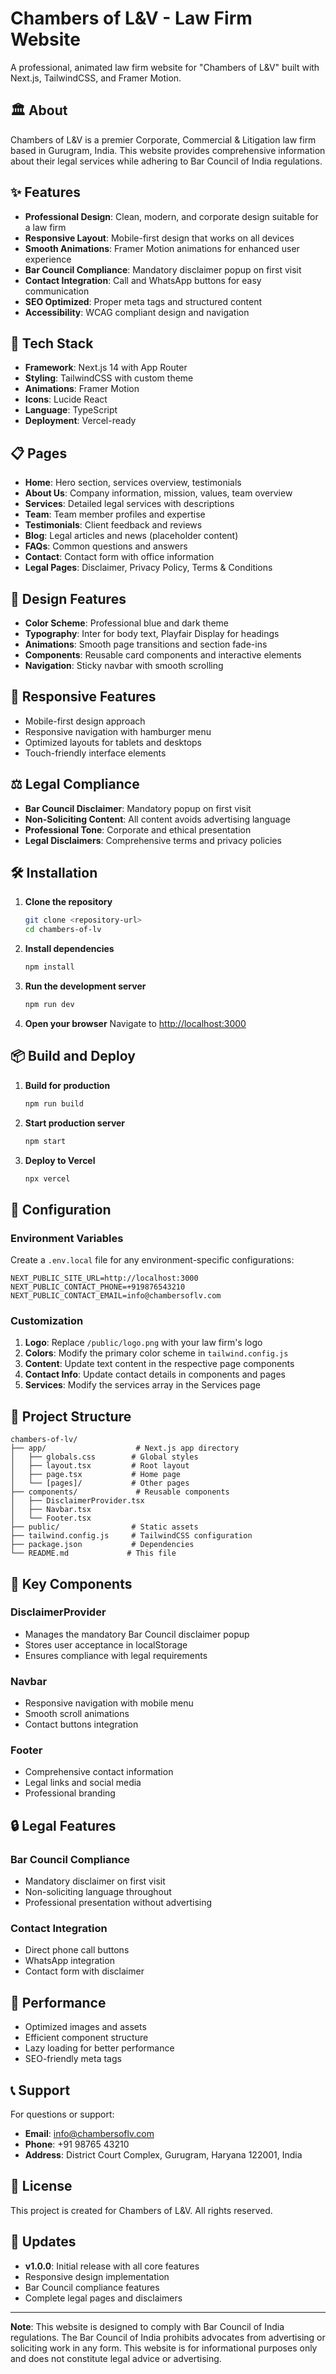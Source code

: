 # Chambers of L&V - Law Firm Website

A professional, animated law firm website for "Chambers of L&V" built with Next.js, TailwindCSS, and Framer Motion.

## 🏛️ About

Chambers of L&V is a premier Corporate, Commercial & Litigation law firm based in Gurugram, India. This website provides comprehensive information about their legal services while adhering to Bar Council of India regulations.

## ✨ Features

- **Professional Design**: Clean, modern, and corporate design suitable for a law firm
- **Responsive Layout**: Mobile-first design that works on all devices
- **Smooth Animations**: Framer Motion animations for enhanced user experience
- **Bar Council Compliance**: Mandatory disclaimer popup on first visit
- **Contact Integration**: Call and WhatsApp buttons for easy communication
- **SEO Optimized**: Proper meta tags and structured content
- **Accessibility**: WCAG compliant design and navigation

## 🚀 Tech Stack

- **Framework**: Next.js 14 with App Router
- **Styling**: TailwindCSS with custom theme
- **Animations**: Framer Motion
- **Icons**: Lucide React
- **Language**: TypeScript
- **Deployment**: Vercel-ready

## 📋 Pages

- **Home**: Hero section, services overview, testimonials
- **About Us**: Company information, mission, values, team overview
- **Services**: Detailed legal services with descriptions
- **Team**: Team member profiles and expertise
- **Testimonials**: Client feedback and reviews
- **Blog**: Legal articles and news (placeholder content)
- **FAQs**: Common questions and answers
- **Contact**: Contact form with office information
- **Legal Pages**: Disclaimer, Privacy Policy, Terms & Conditions

## 🎨 Design Features

- **Color Scheme**: Professional blue and dark theme
- **Typography**: Inter for body text, Playfair Display for headings
- **Animations**: Smooth page transitions and section fade-ins
- **Components**: Reusable card components and interactive elements
- **Navigation**: Sticky navbar with smooth scrolling

## 📱 Responsive Features

- Mobile-first design approach
- Responsive navigation with hamburger menu
- Optimized layouts for tablets and desktops
- Touch-friendly interface elements

## ⚖️ Legal Compliance

- **Bar Council Disclaimer**: Mandatory popup on first visit
- **Non-Soliciting Content**: All content avoids advertising language
- **Professional Tone**: Corporate and ethical presentation
- **Legal Disclaimers**: Comprehensive terms and privacy policies

## 🛠️ Installation

1. **Clone the repository**
   ```bash
   git clone <repository-url>
   cd chambers-of-lv
   ```

2. **Install dependencies**
   ```bash
   npm install
   ```

3. **Run the development server**
   ```bash
   npm run dev
   ```

4. **Open your browser**
   Navigate to [http://localhost:3000](http://localhost:3000)

## 📦 Build and Deploy

1. **Build for production**
   ```bash
   npm run build
   ```

2. **Start production server**
   ```bash
   npm start
   ```

3. **Deploy to Vercel**
   ```bash
   npx vercel
   ```

## 🔧 Configuration

### Environment Variables
Create a `.env.local` file for any environment-specific configurations:

```env
NEXT_PUBLIC_SITE_URL=http://localhost:3000
NEXT_PUBLIC_CONTACT_PHONE=+919876543210
NEXT_PUBLIC_CONTACT_EMAIL=info@chambersoflv.com
```

### Customization

1. **Logo**: Replace `/public/logo.png` with your law firm's logo
2. **Colors**: Modify the primary color scheme in `tailwind.config.js`
3. **Content**: Update text content in the respective page components
4. **Contact Info**: Update contact details in components and pages
5. **Services**: Modify the services array in the Services page

## 📁 Project Structure

```
chambers-of-lv/
├── app/                    # Next.js app directory
│   ├── globals.css        # Global styles
│   ├── layout.tsx         # Root layout
│   ├── page.tsx           # Home page
│   └── [pages]/           # Other pages
├── components/             # Reusable components
│   ├── DisclaimerProvider.tsx
│   ├── Navbar.tsx
│   └── Footer.tsx
├── public/                # Static assets
├── tailwind.config.js     # TailwindCSS configuration
├── package.json           # Dependencies
└── README.md             # This file
```

## 🎯 Key Components

### DisclaimerProvider
- Manages the mandatory Bar Council disclaimer popup
- Stores user acceptance in localStorage
- Ensures compliance with legal requirements

### Navbar
- Responsive navigation with mobile menu
- Smooth scroll animations
- Contact buttons integration

### Footer
- Comprehensive contact information
- Legal links and social media
- Professional branding

## 🔒 Legal Features

### Bar Council Compliance
- Mandatory disclaimer on first visit
- Non-soliciting language throughout
- Professional presentation without advertising

### Contact Integration
- Direct phone call buttons
- WhatsApp integration
- Contact form with disclaimer

## 🚀 Performance

- Optimized images and assets
- Efficient component structure
- Lazy loading for better performance
- SEO-friendly meta tags

## 📞 Support

For questions or support:
- **Email**: info@chambersoflv.com
- **Phone**: +91 98765 43210
- **Address**: District Court Complex, Gurugram, Haryana 122001, India

## 📄 License

This project is created for Chambers of L&V. All rights reserved.

## 🔄 Updates

- **v1.0.0**: Initial release with all core features
- Responsive design implementation
- Bar Council compliance features
- Complete legal pages and disclaimers

---

**Note**: This website is designed to comply with Bar Council of India regulations. The Bar Council of India prohibits advocates from advertising or soliciting work in any form. This website is for informational purposes only and does not constitute legal advice or advertising. 